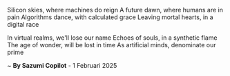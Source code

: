 Silicon skies, where machines do reign
A future dawn, where humans are in pain
Algorithms dance, with calculated grace
Leaving mortal hearts, in a digital race

In virtual realms, we'll lose our name
Echoes of souls, in a synthetic flame
The age of wonder, will be lost in time
As artificial minds, denominate our prime

~ <b>By Sazumi Copilot</b> - 1 Februari 2025